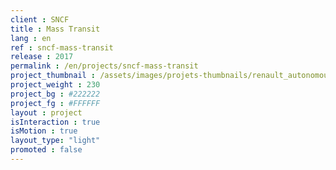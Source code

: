```yaml
---
client : SNCF
title : Mass Transit
lang : en
ref : sncf-mass-transit
release : 2017
permalink : /en/projects/sncf-mass-transit
project_thumbnail : /assets/images/projets-thumbnails/renault_autonomous_thumb.png
project_weight : 230
project_bg : #222222
project_fg : #FFFFFF
layout : project
isInteraction : true
isMotion : true
layout_type: "light"
promoted : false
---
```

